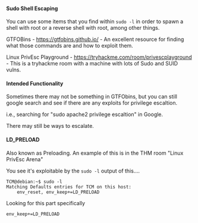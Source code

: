 
#### Sudo Shell Escaping

You can use some items that you find within `sudo -l` in order to spawn a shell with root or a reverse shell with root, among other things.

GTFOBins - https://gtfobins.github.io/    - An excellent resource for finding what those commands are and how to exploit them.

Linux PrivEsc Playground - https://tryhackme.com/room/privescplayground   - This is a tryhackme room with a machine with lots of Sudo and SUID vulns.


#### Intended Functionality

Sometimes there may not be something in GTFObins, but you can still google search and see if there are any exploits for privilege escaltion.

i.e., searching for "sudo apache2 privilege escaltion" in Google.

There may still be ways to escalate.

#### LD_PRELOAD

Also known as Preloading.  An example of this is in the THM room "Linux PrivEsc Arena"

You see it's exploitable by the `sudo -l` output of this....

```
TCM@debian:~$ sudo -l
Matching Defaults entries for TCM on this host:
    env_reset, env_keep+=LD_PRELOAD
```

Looking for this part specifically

`env_keep+=LD_PRELOAD`

